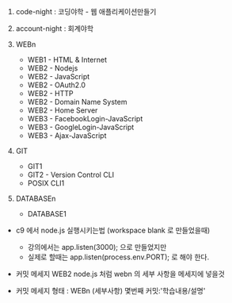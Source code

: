 1. code-night : 코딩야학 - 웹 애플리케이션만들기
2. account-night : 회계야학
3. WEBn
    * WEB1 - HTML & Internet
    * WEB2 - Nodejs
    * WEB2 - JavaScript
    * WEB2 - OAuth2.0
    * WEB2 - HTTP
    * WEB2 - Domain Name System
    * WEB2 - Home Server
    * WEB3 - FacebookLogin-JavaScript
    * WEB3 - GoogleLogin-JavaScript
    * WEB3 - Ajax-JavaScript

4. GIT
    * GIT1
    * GIT2 - Version Control CLI
    * POSIX CLI1

5. DATABASEn
    * DATABASE1

* c9 에서 node.js 실행시키는법 (workspace blank 로 만들었을때)
    * 강의에서는 app.listen(3000); 으로 만들었지만
    * 실제로 할때는 app.listen(process.env.PORT); 로 해야 한다.

* 커밋 메세지 WEB2 node.js 처럼 webn 의 세부 사항을 메세지에 넣을것
* 커밋 메세지 형태 : WEBn (세부사항) 몇번째 커밋:'학습내용/설명'